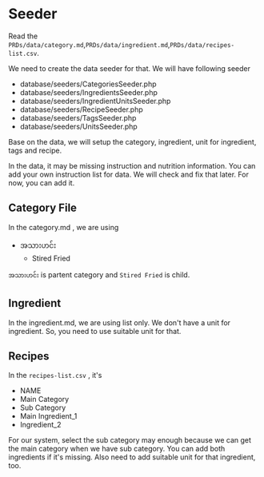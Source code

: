 # Seeder

Read the `PRDs/data/category.md`,`PRDs/data/ingredient.md`,`PRDs/data/recipes-list.csv`.

We need to create the data seeder for that. We will have following seeder

- database/seeders/CategoriesSeeder.php
- database/seeders/IngredientsSeeder.php
- database/seeders/IngredientUnitsSeeder.php
- database/seeders/RecipeSeeder.php
- database/seeders/TagsSeeder.php
- database/seeders/UnitsSeeder.php

Base on the data, we will setup the category, ingredient, unit for ingredient, tags and recipe.

In the data, it may be missing instruction and nutrition information. You can add your own instruction list for data. We will check and fix that later. For now, you can add it.

## Category File

In the category.md , we are using

- အသားဟင်း
    - Stired Fried

`အသားဟင်း` is partent category and `Stired Fried` is child.

## Ingredient

In the ingredient.md, we are using list only. We don't have a unit for ingredient. So, you need to use suitable unit for that.

## Recipes

In the `recipes-list.csv` , it's

- NAME
- Main Category
- Sub Category
- Main Ingredient_1
- Ingredient_2

For our system, select the sub category may enough because we can get the main category when we have sub category. You can add both ingredients if it's missing. Also need to add suitable unit for that ingredient, too.
